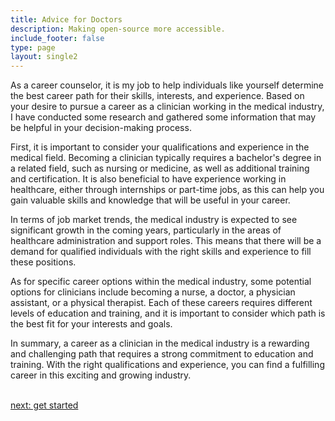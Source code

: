 ```yaml
---
title: Advice for Doctors
description: Making open-source more accessible.
include_footer: false
type: page
layout: single2
---
```


<p>
As a career counselor, it is my job to help individuals like yourself determine the best career path for their skills, interests, and experience. Based on your desire to pursue a career as a clinician working in the medical industry, I have conducted some research and gathered some information that may be helpful in your decision-making process.

First, it is important to consider your qualifications and experience in the medical field. Becoming a clinician typically requires a bachelor's degree in a related field, such as nursing or medicine, as well as additional training and certification. It is also beneficial to have experience working in healthcare, either through internships or part-time jobs, as this can help you gain valuable skills and knowledge that will be useful in your career.

In terms of job market trends, the medical industry is expected to see significant growth in the coming years, particularly in the areas of healthcare administration and support roles. This means that there will be a demand for qualified individuals with the right skills and experience to fill these positions.

As for specific career options within the medical industry, some potential options for clinicians include becoming a nurse, a doctor, a physician assistant, or a physical therapist. Each of these careers requires different levels of education and training, and it is important to consider which path is the best fit for your interests and goals.

In summary, a career as a clinician in the medical industry is a rewarding and challenging path that requires a strong commitment to education and training. With the right qualifications and experience, you can find a fulfilling career in this exciting and growing industry.

<br>
<a href="https://workdojos.com/clinician/start">next: get started</a>
</p>